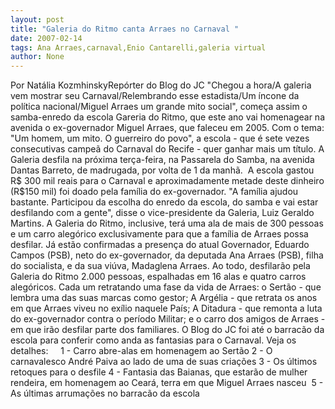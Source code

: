 ```yaml
---
layout: post
title: "Galeria do Ritmo canta Arraes no Carnaval "
date: 2007-02-14
tags: Ana Arraes,carnaval,Enio Cantarelli,galeria virtual
author: None
---
```

Por Natália KozmhinskyRepórter do Blog do JC
\"Chegou a hora/A galeria vem mostrar seu Carnaval/Relembrando esse estadista/Um íncone da política nacional/Miguel Arraes um grande mito social\", começa assim o samba-enredo da escola Gareria do Ritmo, que este ano vai homenagear na avenida o ex-governador Miguel Arraes, que faleceu em 2005. 
Com o tema: \"Um homem, um mito. O guerreiro do povo\", a escola - que é sete vezes consecutivas campeã do Carnaval do Recife - quer ganhar mais um título. A Galeria desfila na próxima terça-feira, na Passarela do Samba, na avenida Dantas Barreto, de madrugada, por volta de 1 da manhã.&nbsp; 
A escola gastou R$ 300 mil reais para o Carnaval e aproximadamente metade deste dinheiro (R$150 mil) foi doado pela família do ex-governador. \"A família ajudou bastante. Participou da escolha do enredo da escola, do samba e vai estar desfilando com a gente\", disse o vice-presidente da Galeria, Luiz Geraldo Martins. 
A Galeria do Ritmo, inclusive, terá uma ala de mais de 300 pessoas e um carro alegórico exclusivamente para que a família&nbsp;de Arraes&nbsp;possa desfilar. Já estão confirmadas a presença do atual Governador, Eduardo Campos (PSB), neto do ex-governador, da deputada Ana Arraes (PSB), filha do socialista, e da sua viúva, Madaglena Arraes. 
Ao todo, desfilarão pela Galeria do Ritmo 2.000 pessoas, espalhadas em 16 alas e quatro carros alegóricos. Cada um retratando uma fase da vida de Arraes: o Sertão - que lembra uma das suas marcas como gestor; A Argélia - que retrata os anos em que Arraes viveu no exílio naquele País; A Ditadura - que remonta a luta do ex-governador contra o período Militar; e o carro dos amigos de Arraes - em que irão desfilar parte dos familiares. 
O Blog do JC foi até o barracão da escola para conferir como anda as fantasias para o Carnaval. Veja os detalhes:&nbsp;&nbsp;&nbsp;&nbsp; 
1 - Carro abre-alas em homenagem ao Sertão
2 - O carnavalesco André Paiva ao lado de uma de suas criações
3 - Os últimos retoques para o desfile 
4 - Fantasia das Baianas, que estarão de mulher rendeira, em homenagem ao Ceará, terra em que Miguel Arraes nasceu&nbsp; 
5 - As últimas arrumações no&nbsp;barracão da escola  